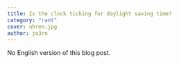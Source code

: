 ```yaml
---
title: Is the clock ticking for daylight saving time?
category: "rant"
cover: uhren.jpg
author: jo3rn
---
```


No English version of this blog post.
